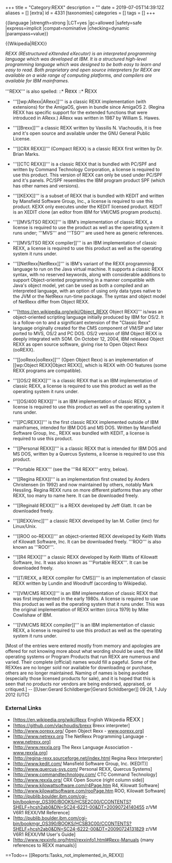 +++
title = "Category:REXX"
description = ""
date = 2019-07-05T14:39:12Z
aliases = []
[extra]
id = 4331
[taxonomies]
categories = []
tags = []
+++

{{language
|strength=strong
|LCT=yes
|gc=allowed
|safety=safe
|express=implicit
|compat=nominative
|checking=dynamic
|parampass=value}}

{{Wikipedia|REXX}}


<cite>REXX (REstructured eXtended eXecutor) is an interpreted programming language which was developed at IBM.   It is a structured high-level programming language which was designed to be both easy to learn and easy to read.   Both proprietary and open source interpreters for REXX are available on a wide range of computing platforms, and compilers are available for IBM mainframes.</cite>



'''REXX'''   is also spelled:
::*   <big> Rexx </big>
::*   <big> R<small>EXX </small> </big>

 

* '''[[wp:ARexx|ARexx]]''' is a classic REXX implementation (with extensions) for the AmigaOS, given in bundle since AmigaOS 2.   (Regina REXX has specific support for the extended functions that were introduced in ARexx.)   ARexx was written in 1987 by William S. Hawes.

* '''[[Brexx]]''' a classic REXX written by Vassilis N. Vlachoudis, it is free and it's open source and available under the GNU General Public License.

* '''[[CRX REXX]]''' (Compact REXX) is a classic REXX first written by Dr. Brian Marks.

* '''[[CTC REXX]]''' is a classic REXX that is bundled with PC/SPF and written by Command Technology Corporation, a license is required to use this product.   This version of REXX can only be used under PC/SPF and it's panels.   PC/SPF resembles the IBM program product SPF (which has other names and versions).
 
* '''[[KEXX]]''' is a subset of REXX that is bundled with KEDIT and written by Mansfield Software Group, Inc., a license is required to use this product.   KEXX only executes under the KEDIT licensed product.   KEDIT is an XEDIT clone (an editor from IBM for VM/CMS program products).

* '''[[MVS/TSO REXX]]''' is IBM's implementation of classic REXX, a license is required to use the product as well as the operating system it runs under;   '''MVS''' and '''TSO''' are used here as generic references.   

* '''[[MVS/TSO REXX compiler]]''' is an IBM implementation of classic REXX, a license is required to use this product as well as the operating system it runs under.

* '''[[NetRexx|NetRexx]]''' is IBM's variant of the REXX programming language to run on the Java virtual machine.   It supports a classic REXX syntax, with no reserved keywords, along with considerable additions to support Object-oriented programming in a manner compatible with Java's object model, yet can be used as both a compiled and an interpreted language, with an option of using only data types native to the JVM or the NetRexx run-time package.   The syntax and object model of NetRexx differ from Object REXX.

* '''[https://en.wikipedia.org/wiki/Object_REXX Object REXX]''' is/was an object-oriented scripting language initially produced by IBM for OS/2.   It is a follow-on to and a significant extension of the "Classic Rexx" language originally created for the CMS component of VM/SP and later ported to MVS, OS/2 and PC DOS.   OS/2 version of IBM Object REXX is deeply integrated with SOM.   On October 12, 2004, IBM released Object REXX as open source software, giving rise to Open Object Rexx (ooREXX).

* '''[[ooRexx|ooRexx]]''' (Open Object Rexx) is an implementation of [[wp:Object REXX|Object REXX]], which is REXX with OO features (some REXX programs are compatible).

* '''[[OS/2 REXX]]''' is a classic REXX that is an IBM implementation of classic REXX, a license is required to use this product as well as the operating system it runs under.

* '''[[OS/400 REXX]]''' is an IBM implementation of classic REXX, a license is required to use this product as well as the operating system it runs under.

* '''[[PC/REXX]]''' is the first classic REXX implemented outside of IBM mainframes, intended for IBM DOS and MS DOS.   Written by Mansfield Software Group, Inc., REXX was bundled with KEDIT, a license is required to use this product.

* '''[[Personal REXX]]''' is a classic REXX that is intended for IBM DOS and MS DOS, written by a Quercus Systems, a license is required to use this product.   

* '''Portable REXX'''   (see the   '''R4 REXX'''   entry, below).
 
* '''[[Regina REXX]]''' is an implementation first created by Anders Christensen (in 1992) and now maintained by others, notably Mark Hessling.   Regina REXX runs on more different platforms than any other REXX, too many to name here.   It can be downloaded freely.

* '''[[Reginald REXX]]''' is a REXX developed by Jeff Glatt.   It can be downloaded freely. 

* '''[[REXX/imc]]''' a classic REXX developed by Ian M. Collier (imc) for Linux/Unix. 

* '''[[ROO oo-REXX]]''' an object-oriented REXX developed by Keith Watts of Kilowatt Software, Inc.     It can be downloaded freely.   '''ROO''' is also known as '''ROO!'''.

* '''[[R4 REXX]]''' a classic REXX developed by Keith Watts of Kilowatt Software, Inc.     It was also known as '''Portable REXX'''.   It can be downloaded freely.

* '''[[T/REXX, a REXX compiler for CMS]]''' is an implementation of classic REXX written by Lundin and Woodruff (according to Wikipedia). 

* '''[[VM/CMS REXX]]''' is an IBM implementation of classic REXX that was first implemented in the early 1980s.   A license is required to use this product as well as the operating system that it runs under.   This was the original implementation of REXX written (circa 1979) by Mike Cowlishaw of IBM.

* '''[[VM/CMS REXX compiler]]''' is an IBM implementation of classic REXX, a license is required to use this product as well as the operating system it runs under. 


[Most of the entries were entered mostly from memory and apologies are offered for not knowing more about what wording should be used; the IBM operating systems or Program Products that run REXX are numerous and varied.   Their complete (official) names would fill a pageful.   Some of the REXXes are no longer sold nor available for downloading or purchase, others are no longer maintained.   Naming of names is being avoided (especially those licensed products for sale), and it is hoped that this is seen that no products nor vendors are being endorsed, appraised, or critiqued.]   -- [[User:Gerard Schildberger|Gerard Schildberger]] 09:28, 1 July 2012 (UTC)


### External Links

* [https://en.wikipedia.org/wiki/Rexx English Wikipedia <big> REXX </big>]
* [https://github.com/vlachoudis/brexx Brexx interpreter]
* [http://www.oorexx.org/ Open Object Rexx - www.oorexx.org]
* [http://www.netrexx.org The NetRexx Programming Language - www.netrexx.org]
* [http://www.rexxla.org The Rexx Language Association - www.rexxla.org]
* [http://regina-rexx.sourceforge.net/index.html Regina Rexx Interpreter]
* [http://www.kedit.com/ Mansfield Software Group, Inc. (KEDIT)]
* [http://www.quercus-sys.com/ Personal REXX, Quercus Systems]
* [http://www.commandtechnology.com/ CTC Command Technology]
* [http://www.rexxla.org/ CRX Open Source (right column side)]
* [http://www.kilowattsoftware.com/r4Page.htm R4, Kilowatt Software]
* [http://www.kilowattsoftware.com/rooPage.htm ROO, Kilowatt Software]
* [http://publib.boulder.ibm.com/cgi-bin/bookmgr_OS390/BOOKS/HCSE2C00/CCONTENTS?SHELF=hcsh2ab0&DN=SC24-6221-00&DT=20090724140455 z/VM V6R1 REXX/VM Reference]
* [http://publib.boulder.ibm.com/cgi-bin/bookmgr_OS390/BOOKS/HCSB3C00/CCONTENTS?SHELF=hcsh2ab0&DN=SC24-6222-00&DT=20090724131829 z/VM V6R1 REXX/VM User's Guide]
* [http://www.rexxinfo.org/html/rexxinfo1.html#Rexx-Manuals {many references to REXX manuals}]

==Todo==
[[Reports:Tasks_not_implemented_in_REXX]]
